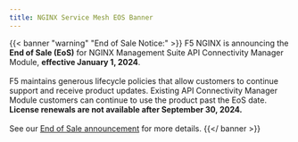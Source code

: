 ```yaml
---
title: NGINX Service Mesh EOS Banner
---
```

{{< banner "warning" "End of Sale Notice:" >}}
  F5 NGINX is announcing the <strong>End of Sale (EoS)</strong> for NGINX Management Suite API Connectivity Manager Module, <strong>effective January 1, 2024</strong>.
  <br><br>
  F5 maintains generous lifecycle policies that allow customers to continue support and receive product updates. Existing API Connectivity Manager Module customers can continue to use the product past the EoS date. <strong>License renewals are not available after September 30, 2024.</strong>
  <br><br>
  See our [End of Sale announcement](https://my.f5.com/manage/s/article/K000137989) for more details.
{{</ banner >}}